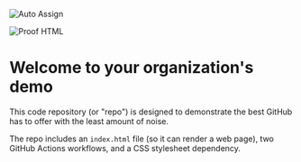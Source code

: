 ![Auto Assign](https://github.com/Siepomaga83/demo-repository/actions/workflows/auto-assign.yml/badge.svg)

![Proof HTML](https://github.com/Siepomaga83/demo-repository/actions/workflows/proof-html.yml/badge.svg)

# Welcome to your organization's demo
This code repository (or "repo") is designed to demonstrate the best GitHub has to offer with the least amount of noise.

The repo includes an `index.html` file (so it can render a web page), two GitHub Actions workflows, and a CSS stylesheet dependency.
